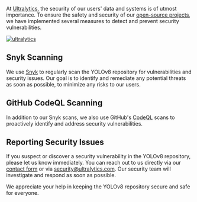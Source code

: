 At [Ultralytics](https://ultralytics.com), the security of our users' data and systems is of utmost importance. To ensure the safety and security of our [open-source projects](https://github.com/ultralytics), we have implemented several measures to detect and prevent security vulnerabilities.

[![ultralytics](https://snyk.io/advisor/python/ultralytics/badge.svg)](https://snyk.io/advisor/python/ultralytics)

## Snyk Scanning

We use [Snyk](https://snyk.io/advisor/python/ultralytics) to regularly scan the YOLOv8 repository for vulnerabilities and security issues. Our goal is to identify and remediate any potential threats as soon as possible, to minimize any risks to our users.

## GitHub CodeQL Scanning

In addition to our Snyk scans, we also use GitHub's [CodeQL](https://docs.github.com/en/code-security/code-scanning/automatically-scanning-your-code-for-vulnerabilities-and-errors/about-code-scanning-with-codeql) scans to proactively identify and address security vulnerabilities.

## Reporting Security Issues

If you suspect or discover a security vulnerability in the YOLOv8 repository, please let us know immediately. You can reach out to us directly via our [contact form](https://ultralytics.com/contact) or via [security@ultralytics.com](mailto:security@ultralytics.com). Our security team will investigate and respond as soon as possible.

We appreciate your help in keeping the YOLOv8 repository secure and safe for everyone.
